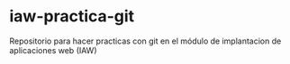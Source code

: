 # iaw-practica-git
Repositorio para hacer practicas con git en el módulo de implantacion de aplicaciones web (IAW)
